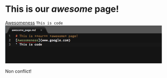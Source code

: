# This is **our** *awesome* page!
[Awesomeness](www.google.com)
`
This is code
`
![Screenshot](./work-together.png)

Non conflict!
